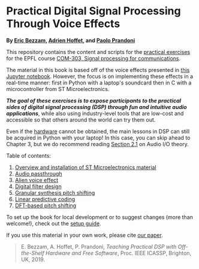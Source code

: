 # Practical Digital Signal Processing Through Voice Effects

**By [Eric Bezzam](https://ebezzam.github.io/), [Adrien Hoffet](https://lcav.epfl.ch/people/people-current_staff/page-145331-en-html/), and [Paolo Prandoni](https://lcav.epfl.ch/people/people-current_staff/people-paolo-prandoni/)**

This repository contains the content and scripts for the [practical exercises](https://lcav.gitbook.io/dsp-labs/) for the EPFL course [COM-303, Signal processing for communications](http://isa.epfl.ch/imoniteur_ISAP/!itffichecours.htm?ww_i_matiere=24007074&ww_x_anneeacad=1866893861&ww_i_section=944590&ww_i_niveau=6683147&ww_c_langue=en).

The material in this book is based off of the voice effects presented in [this Jupyter notebook](https://nbviewer.jupyter.org/github/prandoni/COM303-Py3/blob/master/VoiceTransformer/VoiceTransformer.ipynb).
However, the focus is on implementing these effects in a real-time manner: first in Python with a laptop's soundcard
then in C with a microcontroller from ST Microelectronics.

***The goal of these exercises is to expose participants to the practical sides of digital signal processing (DSP) through
fun and intuitive audio applications***, while also using industry-level tools that are low-cost and accessible so that others
around the world can try them out. 

Even if the [hardware](https://lcav.gitbook.io/dsp-labs/bom) cannot be obtained, the main lessons in DSP can still be acquired in Python with your laptop! In this case, you can skip ahead to Chapter 3, but we do recommend reading [Section 2.1](https://lcav.gitbook.io/dsp-labs/passthrough/audio-io) on Audio I/O theory.

Table of contents:

1. [Overview and installation of ST Microelectronics material](https://lcav.gitbook.io/dsp-labs/installation)
2. [Audio passthrough](https://lcav.gitbook.io/dsp-labs/passthrough)
3. [Alien voice effect](https://lcav.gitbook.io/dsp-labs/alien-voice)
4. [Digital filter design](https://lcav.gitbook.io/dsp-labs/filter-design)
5. [Granular synthesis pitch shifting](https://lcav.gitbook.io/dsp-labs/granular-synthesis)
6. [Linear predictive coding](https://lcav.gitbook.io/dsp-labs/linear-prediction)
7. [DFT-based pitch shifting](https://lcav.gitbook.io/dsp-labs/dft)

To set up the book for local development or to suggest changes (more than welcome!), check out the [setup guide](https://github.com/LCAV/dsp-labs/blob/master/SETUP.md).

If you use this material in your own work, please cite [our paper](https://infoscience.epfl.ch/record/258046/files/dsp_labs_icassp_2019.pdf).

> E. Bezzam, A. Hoffet, P. Prandoni, *Teaching Practical DSP with Off-the-Shelf Hardware and Free Software*, Proc. IEEE ICASSP, Brighton, UK, 2019.
